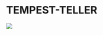<h1>TEMPEST-TELLER</h1>
<img src="https://github.com/ujjawal-yadav/TempestTeller/assets/81307555/def71a23-aef0-4640-975d-f68c1a8dc336">
